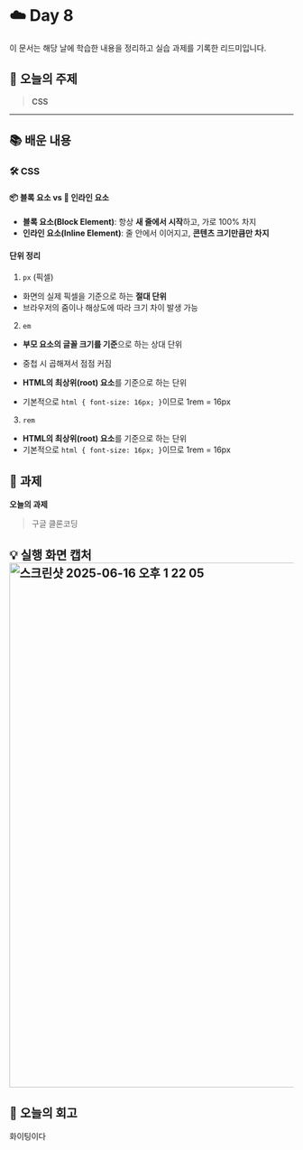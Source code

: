 # ☁️ Day 8
이 문서는 해당 날에 학습한 내용을 정리하고 실습 과제를 기록한 리드미입니다.

## 🔖 오늘의 주제
> **CSS**

---

## 📚 배운 내용

### 🛠️ CSS

#### 📦 블록 요소 vs 🧩 인라인 요소
- **블록 요소(Block Element)**: 항상 **새 줄에서 시작**하고, 가로 100% 차지
- **인라인 요소(Inline Element)**: 줄 안에서 이어지고, **콘텐츠 크기만큼만 차지**

#### 단위 정리
1. `px` (픽셀)

- 화면의 실제 픽셀을 기준으로 하는 **절대 단위**
- 브라우저의 줌이나 해상도에 따라 크기 차이 발생 가능

2. `em`

- **부모 요소의 글꼴 크기를 기준**으로 하는 상대 단위
- 중첩 시 곱해져서 점점 커짐

- **HTML의 최상위(root) 요소**를 기준으로 하는 단위
- 기본적으로 `html { font-size: 16px; }`이므로 1rem = 16px

3. `rem`
- **HTML의 최상위(root) 요소**를 기준으로 하는 단위
- 기본적으로 `html { font-size: 16px; }`이므로 1rem = 16px

## 📝 과제

**오늘의 과제**
> 구글 클론코딩

💡 **실행 화면 캡처**
<img width="930" alt="스크린샷 2025-06-16 오후 1 22 05" src="https://github.com/user-attachments/assets/be5d3a15-84a0-4956-a50e-fd1ce8f59bf7" />
---

## 💭 오늘의 회고
화이팅이다
 
